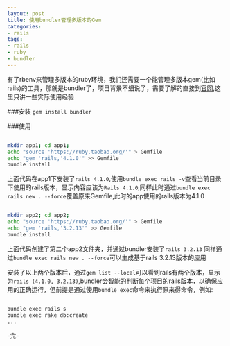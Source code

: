 ```yaml
---
layout: post
title: 使用bundler管理多版本的Gem
categories:
- rails
tags:
- rails
- ruby
- bundler
---
```


有了rbenv来管理多版本的ruby环境，我们还需要一个能管理多版本gem(比如rails)的工具，那就是bundler了，项目背景不细说了，需要了解的直接到[官网](http://bundler.io/),这里只讲一些实际使用经验

###安装
`gem install bundler`

###使用
```bash

mkdir app1; cd app1;
echo "source 'https://ruby.taobao.org/'" > Gemfile
echo "gem 'rails,'4.1.0'" >> Gemfile
bundle install

```

上面代码在app1下安装了`rails 4.1.0`,使用`bundle exec rails -v`查看当前目录下使用的rails版本，显示内容应该为`Rails 4.1.0`,同样此时通过`bundle exec rails new . --force`覆盖原来Gemfile,此时的app使用的rails版本为4.1.0

```bash

mkdir app2; cd app2;
echo "source 'https://ruby.taobao.org/'" > Gemfile
echo "gem 'rails,'3.2.13'" >> Gemfile
bundle install

```

上面代码创建了第二个app2文件夹，并通过bundler安装了`rails 3.2.13` 同样通过`bundle exec rails new . --force`可以生成基于rails 3.2.13版本的应用

安装了以上两个版本后，通过`gem list --local`可以看到rails有两个版本，显示为`rails (4.1.0, 3.2.13)`,bundler会智能的判断每个项目的rails版本，以确保应用的正确运行，但前提是通过使用`bundle exec`命令来执行原来得命令，例如:

```bash

bundle exec rails s
bundle exec rake db:create
...

```


-完-
